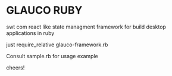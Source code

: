 # GLAUCO RUBY

swt com react like state managment framework for build desktop applications in ruby

just require_relative glauco-framework.rb

Consult sample.rb for usage example

cheers!
